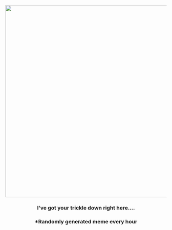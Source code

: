 <p align="center">
        <img src="https://i.redd.it/mbe4dabmihp91.jpg" width="600" height="600">
        </p>
        <h3 align="center">I've got your trickle down right here....</h3>
        <h3 align="center">*Randomly generated meme every hour</h3>
    